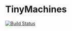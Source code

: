 # TinyMachines

[![Build Status](https://github.com/cirobr/TinyMachines.jl/actions/workflows/CI.yml/badge.svg?branch=main)](https://github.com/cirobr/TinyMachines.jl/actions/workflows/CI.yml?query=branch%3Amain)
